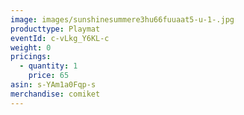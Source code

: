 ```yaml
---
image: images/sunshinesummere3hu66fuuaat5-u-1-.jpg
producttype: Playmat
eventId: c-vLkg_Y6KL-c
weight: 0
pricings:
  - quantity: 1
    price: 65
asin: s-YAm1a0Fqp-s
merchandise: comiket
---
```

